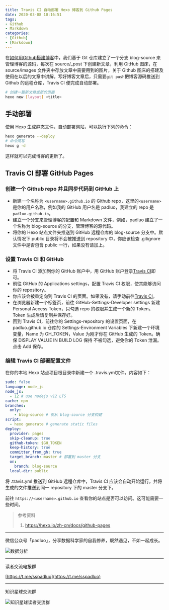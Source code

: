 ```yaml
---
title: Travis CI 自动部署 Hexo 博客到 Github Pages
date: 2020-03-08 10:16:51
tags:
- Github
- Markdown
categories:
- [Github]
- [Markdown]
---
```


在[如何用Github搭建博客](https://mp.weixin.qq.com/s?__biz=MjM5NzUyNjc2MQ==&mid=2247483886&idx=1&sn=0dcf5d9e511cee5aa499ecdce877cfae&chksm=a6d9ec6891ae657e879da3f07fa7dfc297e6ec885a3fef1b603e32bcec479ee0f6c057e7fcbd&token=1068564806&lang=zh_CN#rd)中，我们基于 Git 仓库建立了一个分支 blog-source 来管理博客的源码，每次在 source/_post 下创建新文章，利用 GitHub 图床，在 source/images 文件夹中存放文章中需要用到的图片，关于 Github 图床的搭建及使用在以后的文章中讲解。写好博客文章后，只需要`git push`把博客源码推送到 Github 的远程仓库，Travis CI 便完成自动部署。

```bash
# 创建一篇新文章或新的页面
hexo new [layout] <title>
```

## 手动部署

使用 Hexo 生成静态文件，自动部署网站，可以执行下列的命令：

```bash
hexo generate --deploy
# 命令简写
hexo g -d
```

这样就可以完成博客的更新了。

## Travis CI 部署 GitHub Pages

### 创建一个 Github repo 并且同步代码到 GitHub 上

- 新建一个名称为 `<username>.github.io` 的 Github repo，这里的`<username>`是你的用户名称，例如我的 GitHub 用户名是 padluo，我建立的 repo 是`padluo.github.io`。
- 建立一个分支来管理博客的配置和 Markdown 文件，例如，padluo 建立了一个名称为 blog-source 的分支，管理博客的源代码。
- 将你的 Hexo 站点文件夹推送到 GitHub 远程仓库的 blog-source 分支中。默认情况下 public 目录将不会被推送到 repository 中，你应该检查 .gitignore 文件中是否包含 public 一行，如果没有请加上。

### 设置 Travis CI 和 GitHub

- 将 Travis CI 添加到你的 GitHub 账户中，用 GitHub 账户登录[Travis CI](https://travis-ci.org/)即可。
- 前往 GitHub 的 Applications settings，配置 Travis CI 权限，使其能够访问你的 repository。
- 你应该会被重定向到 Travis CI 的页面。如果没有，请手动前往[Travis CI](https://travis-ci.org/)。
- 在浏览器新建一个标签页，前往 GitHub-Settings-Developer settings 新建 Personal Access Token，只勾选 repo 的权限并生成一个新的 Token。Token 生成后请复制并保存好。
- 回到 Travis CI，前往你的 Settings-repository 的设置页面，在 padluo.github.io 仓库的 Settings-Environment Variables 下新建一个环境变量，Name 为 GH_TOKEN，Value 为刚才你在 GitHub 生成的 Token。确保 DISPLAY VALUE IN BUILD LOG 保持 不被勾选，避免你的 Token 泄漏。点击 Add 保存。

### 编辑 Travis CI 部署配置文件

在你的本地 Hexo 站点项目根目录中新建一个 .travis.yml文件，内容如下：

```yml
sudo: false
language: node_js
node_js:
  - 12 # use nodejs v12 LTS
cache: npm
branches:
  only:
    - blog-source # 仅从 blog-source 分支构建
script:
  - hexo generate # generate static files
deploy:
  provider: pages
  skip-cleanup: true
  github-token: $GH_TOKEN
  keep-history: true
  committer_from_gh: true
  target_branch: master # 部署到 master 分支
  on:
    branch: blog-source
  local-dir: public
```

将 .travis.yml 推送到 GitHub 远程仓库中，Travis CI 应该会自动开始运行，并将生成的文件推送到同一 repository 下的 master 分支下。

前往 `https://<username>.github.io` 查看你的站点是否可以访问。这可能需要一些时间。

> 参考资料
>
> 1. <https://hexo.io/zh-cn/docs/github-pages>

---
微信公众号「padluo」，分享数据科学家的自我修养，既然遇见，不如一起成长。

![数据分析](https://note.youdao.com/yws/public/resource/46c585394e5e7f2eecbc2bf17d3b673e/xmlnote/DB06204302DE4C3DB42E1F92459D407B/15215)

---
读者交流电报群

[https://t.me/sspadluo](https://t.me/sspadluo)

---
知识星球交流群

![知识星球读者交流群](https://note.youdao.com/yws/public/resource/46c585394e5e7f2eecbc2bf17d3b673e/xmlnote/AE048545987F421E973814768743D953/17454)

